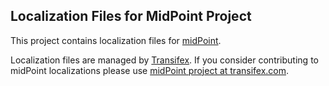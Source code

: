 Localization Files for MidPoint Project
-------------------------------------------

This project contains localization files for [midPoint](https://github.com/Evolveum/midpoint).

Localization files are managed by [Transifex](https://www.transifex.com/evolveum/midpoint/).
If you consider contributing to midPoint localizations please use
[midPoint project at transifex.com](https://www.transifex.com/evolveum/midpoint/).
